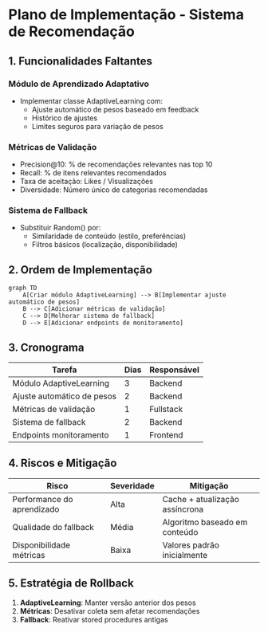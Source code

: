 # Plano de Implementação - Sistema de Recomendação

## 1. Funcionalidades Faltantes

### Módulo de Aprendizado Adaptativo
- Implementar classe AdaptiveLearning com:
  - Ajuste automático de pesos baseado em feedback
  - Histórico de ajustes
  - Limites seguros para variação de pesos

### Métricas de Validação
- Precision@10: % de recomendações relevantes nas top 10
- Recall: % de itens relevantes recomendados  
- Taxa de aceitação: Likes / Visualizações
- Diversidade: Número único de categorias recomendadas

### Sistema de Fallback
- Substituir Random() por:
  - Similaridade de conteúdo (estilo, preferências)
  - Filtros básicos (localização, disponibilidade)

## 2. Ordem de Implementação

```mermaid
graph TD
    A[Criar módulo AdaptiveLearning] --> B[Implementar ajuste automático de pesos]
    B --> C[Adicionar métricas de validação]
    C --> D[Melhorar sistema de fallback]
    D --> E[Adicionar endpoints de monitoramento]
```

## 3. Cronograma

| Tarefa | Dias | Responsável |
|--------|------|-------------|
| Módulo AdaptiveLearning | 3 | Backend |
| Ajuste automático de pesos | 2 | Backend |  
| Métricas de validação | 1 | Fullstack |
| Sistema de fallback | 2 | Backend |
| Endpoints monitoramento | 1 | Frontend |

## 4. Riscos e Mitigação

| Risco | Severidade | Mitigação |
|-------|------------|-----------|
| Performance do aprendizado | Alta | Cache + atualização assíncrona |
| Qualidade do fallback | Média | Algoritmo baseado em conteúdo |
| Disponibilidade métricas | Baixa | Valores padrão inicialmente |

## 5. Estratégia de Rollback

1. **AdaptiveLearning**: Manter versão anterior dos pesos
2. **Métricas**: Desativar coleta sem afetar recomendações  
3. **Fallback**: Reativar stored procedures antigas
